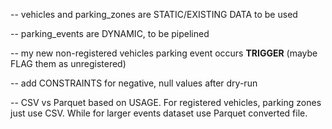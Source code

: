 -- vehicles and parking_zones are STATIC/EXISTING DATA to be used

-- parking_events are DYNAMIC, to be pipelined

-- my new non-registered vehicles parking event occurs **TRIGGER** (maybe FLAG them as unregistered)

-- add CONSTRAINTS for negative, null values after dry-run

-- CSV vs Parquet based on USAGE. For registered vehicles, parking zones just use CSV. While for larger events dataset use Parquet converted file.